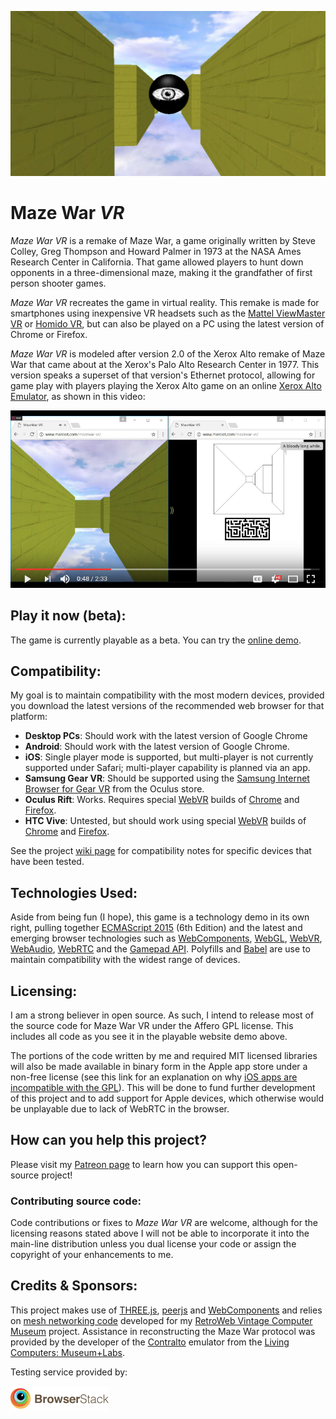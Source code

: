![alt text][logo]

Maze War _VR_
=============

_Maze War VR_ is a remake of Maze War, a game originally written by Steve Colley, Greg Thompson
and Howard Palmer in 1973 at the NASA Ames Research Center in California. That game allowed
players to hunt down opponents in a three-dimensional maze, making it the grandfather of
first person shooter games.

_Maze War VR_  recreates the game in virtual reality. This remake is made for smartphones
using inexpensive VR headsets such as the [Mattel ViewMaster VR] or [Homido VR], but can also be played on
a PC using the latest version of Chrome or Firefox.

_Maze War VR_ is modeled after version 2.0 of the Xerox Alto remake of Maze War that came about
at the Xerox's Palo Alto Research Center in 1977. This version speaks a superset of that version's
Ethernet protocol, allowing for game play with players playing the Xerox Alto game on an online
[Xerox Alto Emulator], as shown in this video:

[![Maze War Video](https://github.com/marciot/mazewar-vr/raw/master/artwork/mazewar-youtube.png)](https://youtu.be/XXOH0z3Aki8)

## Play it now (beta):

The game is currently playable as a beta. You can try the
[online demo](http://marciot.com/mazewar-vr).

## Compatibility:

My goal is to maintain compatibility with the most modern devices, provided you download the latest versions of
the recommended web browser for that platform:

* __Desktop PCs__: Should work with the latest version of Google Chrome
* __Android__: Should work with the latest version of Google Chrome.
* __iOS__: Single player mode is supported, but multi-player is not currently supported under Safari; multi-player capability is planned via an app.
* __Samsung Gear VR__: Should be supported using the [Samsung Internet Browser for Gear VR] from the Oculus store.
* __Oculus Rift__: Works. Requires special [WebVR] builds of [Chrome] and [Firefox].
* __HTC Vive__: Untested, but should work using special [WebVR] builds of [Chrome] and [Firefox].

See the project [wiki page] for compatibility notes for specific devices that have been tested.

## Technologies Used:

Aside from being fun (I hope), this game is a technology demo in its own right, pulling together
[ECMAScript 2015] (6th Edition) and the latest and emerging browser technologies such as
[WebComponents], [WebGL], [WebVR], [WebAudio], [WebRTC] and the [Gamepad API]. Polyfills and
[Babel] are use to maintain compatibility with the widest range of devices.

## Licensing:

I am a strong believer in open source. As such, I intend to release most of the source code for Maze War VR
under the Affero GPL license. This includes all code as you see it in the playable website demo above.

The portions of the code written by me and required MIT licensed libraries will also be made available in
binary form in the Apple app store under a non-free license (see this link for an explanation on why
[iOS apps are incompatible with the GPL]). This will be done to fund further development of this project and to
add support for Apple devices, which otherwise would be unplayable due to lack of WebRTC in the browser.

## How can you help this project?

Please visit my [Patreon page] to learn how you can support this open-source project!

### Contributing source code:

Code contributions or fixes to <cite>Maze War VR</cite> are welcome, although for the licensing reasons
stated above I will not be able to incorporate it into the main-line distribution unless you dual license
your code or assign the copyright of your enhancements to me.

## Credits &amp; Sponsors:

This project makes use of [THREE.js], [peerjs] and [WebComponents] and relies on [mesh networking
code] developed for my [RetroWeb Vintage Computer Museum] project. Assistance in reconstructing the
Maze War protocol was provided by the developer of the [Contralto] emulator from the
[Living Computers: Museum+Labs].

Testing service provided by:

[![BrowserStack](https://github.com/marciot/mazewar-vr/raw/master/artwork/browserstack.png)](http://www.browserstack.com)

[logo]: https://github.com/marciot/mazewar-vr/raw/master/artwork/fb-share.jpg "A screenshot from MazeWar VR"
[Patreon page]: https://www.patreon.com/marciot
[online video]: https://youtu.be/XXOH0z3Aki8
[Homido VR]: https://www.amazon.com/gp/product/B01LZWDNX6/ref=as_li_tl?ie=UTF8&camp=1789&creative=9325&creativeASIN=B01LZWDNX6&linkCode=as2&tag=marciot-20&linkId=d1dc4fe1c00bf166bf2fd7eaf2ddc08d
[Mattel ViewMaster VR]: https://www.amazon.com/gp/product/B01CNSO79Q/ref=as_li_tl?ie=UTF8&camp=1789&creative=9325&creativeASIN=B01CNSO79Q&linkCode=as2&tag=marciot-20&linkId=4cbc30bb928aa42d2d028106a56cb072
[Xerox Alto Emulator]: https://github.com/sethm/ContrAltoJS
[THREE.js]: https://threejs.org
[peerjs]: http://peerjs.com
[ECMAScript 2015]: http://www.ecma-international.org/ecma-262/6.0
[WebComponents]: http://webcomponents.org
[WebGL]: https://www.khronos.org/webgl
[WebVR]: https://webvr.info
[WebAudio]: https://developer.mozilla.org/en-US/docs/Web/API/Web_Audio_API
[WebRTC]: https://webrtc.org
[Gamepad API]: https://developer.mozilla.org/en-US/docs/Web/API/Gamepad_API/Using_the_Gamepad_API
[Babel]: https://babeljs.io/
[mesh networking code]: https://github.com/marciot/retroweb-networking
[RetroWeb Vintage Computer Museum]: http://retroweb.maclab.org
[Living Computers: Museum+Labs]: http://www.livingcomputers.org
[Contralto]: https://github.com/livingcomputermuseum/ContrAlto
[Samsung Internet Browser for Gear VR]: https://www.oculus.com/experiences/gear-vr/849609821813454/
[Chrome]:https://webvr.info/get-chrome/
[Firefox]:https://mozvr.com/
[wiki page]: https://github.com/marciot/mazewar-vr/wiki
[iOS apps are incompatible with the GPL]: https://www.fsf.org/blogs/licensing/more-about-the-app-store-gpl-enforcement
